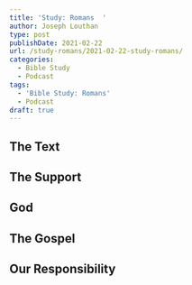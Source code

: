 ```yaml
---
title: 'Study: Romans  '
author: Joseph Louthan
type: post
publishDate: 2021-02-22
url: /study-romans/2021-02-22-study-romans/
categories:
  - Bible Study
  - Podcast
tags:
  - 'Bible Study: Romans'
  - Podcast
draft: true
---
```

## The Text



## The Support



## God



## The Gospel



## Our Responsibility



